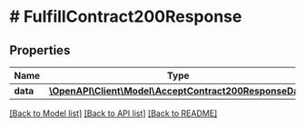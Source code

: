 # # FulfillContract200Response

## Properties

Name | Type | Description | Notes
------------ | ------------- | ------------- | -------------
**data** | [**\OpenAPI\Client\Model\AcceptContract200ResponseData**](AcceptContract200ResponseData.md) |  |

[[Back to Model list]](../../README.md#models) [[Back to API list]](../../README.md#endpoints) [[Back to README]](../../README.md)
